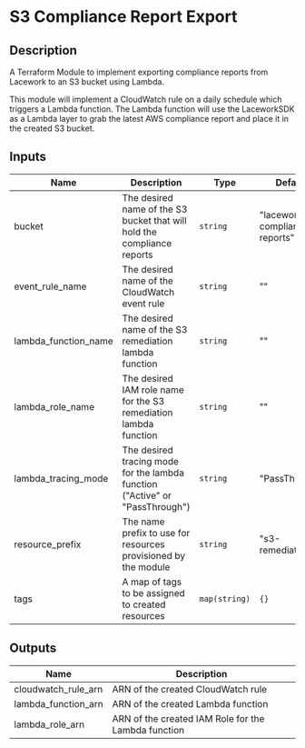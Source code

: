 # S3 Compliance Report Export

## Description

A Terraform Module to implement exporting compliance reports from Lacework to an S3 bucket using Lambda.

This module will implement a CloudWatch rule on a daily schedule which triggers a Lambda function. The Lambda function will use the LaceworkSDK as a Lambda layer to grab the latest AWS compliance report and place it in the created S3 bucket.

## Inputs

| Name                 | Description                                                                  | Type          | Default          |
| -------------------- | ---------------------------------------------------------------------------- | ------------- | ---------------- |
| bucket               | The desired name of the S3 bucket that will hold the compliance reports      | `string`      | "lacework-compliance-reports" |
| event_rule_name      | The desired name of the CloudWatch event rule                                | `string`      | ""               |
| lambda_function_name | The desired name of the S3 remediation lambda function                       | `string`      | ""               |
| lambda_role_name     | The desired IAM role name for the S3 remediation lambda function             | `string`      | ""               |
| lambda_tracing_mode  | The desired tracing mode for the lambda function ("Active" or "PassThrough") | `string`      | "PassThrough"    |
| resource_prefix      | The name prefix to use for resources provisioned by the module               | `string`      | "s3-remediation" |
| tags                 | A map of tags to be assigned to created resources                            | `map(string)` | `{}`             |

## Outputs

| Name                | Description                                         |
| ------------------- | --------------------------------------------------- |
| cloudwatch_rule_arn | ARN of the created CloudWatch rule                  |
| lambda_function_arn | ARN of the created Lambda function                  |
| lambda_role_arn     | ARN of the created IAM Role for the Lambda function |
